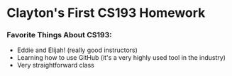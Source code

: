 # Clayton's First CS193 Homework

### Favorite Things About CS193:
- Eddie and Elijah! (really good instructors) 
- Learning how to use GitHub (it's a very highly used tool in the industry)
- Very straightforward class

